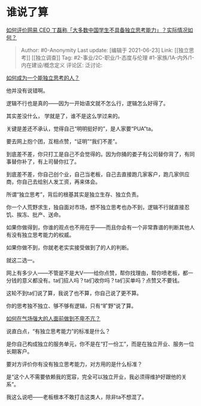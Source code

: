# 谁说了算
[如何评价网易 CEO 丁磊称「大多数中国学生不具备独立思考能力」？实际情况如何？](https://www.zhihu.com/question/466490549/answer/1955444957)

> Author: #0-Anonymity
> Last update: [编辑于 2021-06-23]
> Link: [[独立思考]] [[独立调查]]
> Tag: #2-事业/2C-职业/1-态度与伦理 #1-家族/1A-内外/1-内在建设/概念定义
> 评论区:
> 泛讨论:

[如何成为一个能独立思考的人？](https://www.zhihu.com/question/20527159/answer/1645922461)

他并没有说错啊。

逻辑不行也是真的——因为一开始语文就不怎么行，逻辑怎么好得了。

其实差没什么， 学就是了，谁不是这么学过来的。

关键是差还不承认，觉得自己“明明挺好的”，是人家要“PUA”ta。

要去网上抱个团，互相点赞，“证明”“我们不差”。

到底差不差，你只打工是自己不会觉得的。因为你捅的娄子有公司替你背了，有同事替你补了，有上司替你扛了。

到底差不差，你自己创个业，自己当老板，自己去直接跑几家客户，跑几家供应商，你自己去给别人发工资，再来体会。

所谓“独立思考”，背后的根基其实是独立生存、独立负责。

你一个人荒野求生，独自面对市场，想不独立思考也办不到，逻辑不行就直接忍饥、挨冻、批产、送命。

如果你做得到，你谁的观点也不用在乎——而且你会有一个非常靠谱的判断其他人有没有独立思考能力的权威。

如果你做不到，你就老老实实接受做到了的人的判断。

就这二选一。

网上有多少人——不管是不是大V——给你点赞，帮你找理由，帮你喷老板，都一分钱的意义都没有。ta们招人吗？ta们收你吗？ta们买单吗？点赞又不要钱。

这轮不到ta们说了算，我说了也不算，你自己说了更不算。

你的思考独不独立、够不够有逻辑，只有“旷野”说了算。

[如何在气场强大的人面前做到不卑不亢？](https://www.zhihu.com/question/28361409/answer/1869931949)

说直白点，“有独立思考能力”的标准是什么？

是你自己构成独立的服务单元，你不是在“打一份工”，而是在独立开业、服务一位长期客户。

要对方评价你有没有独立思考能力，对方用的是什么标准？

是“这个人不需要依赖我的宽容，完全可以独立开业，我必须得维护好跟他的关系”。

我这么说吧——老板根本不敢打击这类人，除非ta不想混了。
